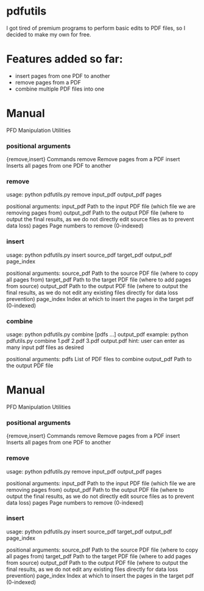 # pdfutils
I got tired of premium programs to perform basic edits to PDF files, so I decided to make my own for free.

# Features added so far:
- insert pages from one PDF to another
- remove pages from a PDF
- combine multiple PDF files into one

# Manual
PFD Manipulation Utilities

### positional arguments
  {remove,insert}  Commands
    remove         Remove pages from a PDF
    insert         Inserts all pages from one PDF to another

### remove
usage: python pdfutils.py remove input_pdf output_pdf pages

positional arguments:
  input_pdf   Path to the input PDF file (which file we are removing pages from)
  output_pdf  Path to the output PDF file (where to output the final results, as we do not directly edit source files as to prevent data loss)
  pages       Page numbers to remove (0-indexed)

### insert
usage: python pdfutils.py insert source_pdf target_pdf output_pdf page_index

positional arguments:
  source_pdf  Path to the source PDF file (where to copy all pages from)
  target_pdf  Path to the target PDF file (where to add pages from source)
  output_pdf  Path to the output PDF file (where to output the final results, as we do not edit any existing files directly for data loss prevention)
  page_index  Index at which to insert the pages in the target pdf (0-indexed)

### combine
usage: python pdfutils.py combine [pdfs ...] output_pdf
example: python pdfutils.py combine 1.pdf 2.pdf 3.pdf output.pdf
hint: user can enter as many input pdf files as desired

positional arguments:
  pdfs        List of PDF files to combine
  output_pdf  Path to the output PDF file

# Manual
PFD Manipulation Utilities

### positional arguments
  {remove,insert}  Commands
    remove         Remove pages from a PDF
    insert         Inserts all pages from one PDF to another

### remove
usage: python pdfutils.py remove input_pdf output_pdf pages

positional arguments:
  input_pdf   Path to the input PDF file (which file we are removing pages from)
  output_pdf  Path to the output PDF file (where to output the final results, as we do not directly edit source files as to prevent data loss)
  pages       Page numbers to remove (0-indexed)

### insert
usage: python pdfutils.py insert source_pdf target_pdf output_pdf page_index

positional arguments:
  source_pdf  Path to the source PDF file (where to copy all pages from)
  target_pdf  Path to the target PDF file (where to add pages from source)
  output_pdf  Path to the output PDF file (where to output the final results, as we do not edit any existing files directly for data loss prevention)
  page_index  Index at which to insert the pages in the target pdf (0-indexed)
